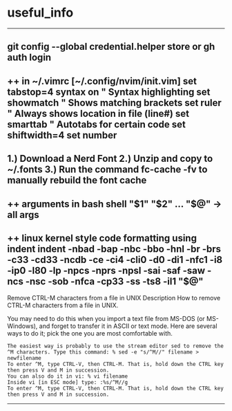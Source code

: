 # useful_info
---------------------------------------------------------------------------------------------------------------------------------------------------------------------------------------
git config --global credential.helper store
or
gh auth login
---------------------------------------------------------------------------------------------------------------------------------------------------------------------------------------
++ in ~/.vimrc [~/.config/nvim/init.vim]
set tabstop=4
syntax on " Syntax highlighting
set showmatch " Shows matching brackets
set ruler " Always shows location in file (line#)
set smarttab " Autotabs for certain code
set shiftwidth=4
set number
---------------------------------------------------------------------------------------------------------------------------------------------------------------------------------------

1.) Download a Nerd Font
2.) Unzip and copy to ~/.fonts
3.) Run the command fc-cache -fv to manually rebuild the font cache
---------------------------------------------------------------------------------------------------------------------------------------------------------------------------------------

++ arguments in bash shell
"$1" "$2" ...
"$@" -> all args
---------------------------------------------------------------------------------------------------------------------------------------------------------------------------------------

++ linux kernel style code formatting using indent
indent -nbad -bap -nbc -bbo -hnl -br -brs -c33 -cd33 -ncdb -ce -ci4 -cli0 -d0 -di1 -nfc1 -i8 -ip0 -l80 -lp -npcs -nprs -npsl -sai -saf -saw -ncs -nsc -sob -nfca -cp33 -ss -ts8 -il1 "$@"
---------------------------------------------------------------------------------------------------------------------------------------------------------------------------------------

Remove CTRL-M characters from a file in UNIX
Description
How to remove CTRL-M characters from a file in UNIX.

You may need to do this when you import a text file from MS-DOS (or MS-Windows), and forget to transfer it in ASCII or text mode. Here are several ways to do it; pick the one you are most comfortable with.

    The easiest way is probably to use the stream editor sed to remove the ^M characters. Type this command: % sed -e "s/^M//" filename > newfilename
    To enter ^M, type CTRL-V, then CTRL-M. That is, hold down the CTRL key then press V and M in succession.
    You can also do it in vi: % vi filename
    Inside vi [in ESC mode] type: :%s/^M//g
    To enter ^M, type CTRL-V, then CTRL-M. That is, hold down the CTRL key then press V and M in succession.
---------------------------------------------------------------------------------------------------------------------------------------------------------------------------------------

